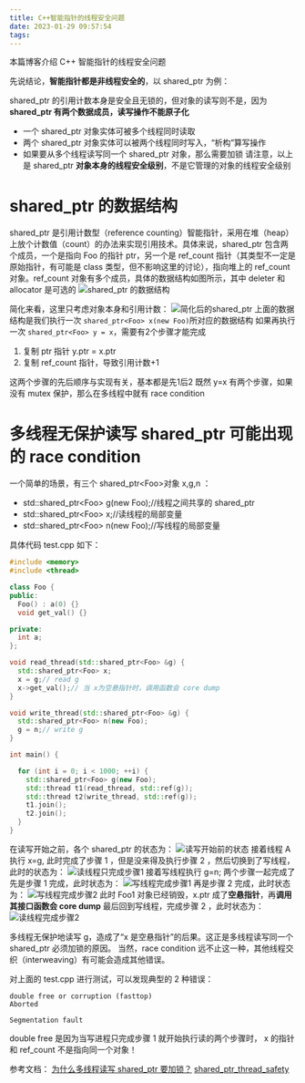 ```yaml
---
title: C++智能指针的线程安全问题
date: 2023-01-29 09:57:54
tags:
---
```



本篇博客介绍 C++ 智能指针的线程安全问题
<!-- more -->

先说结论，**智能指针都是非线程安全的**，以 shared_ptr 为例：

shared_ptr 的引用计数本身是安全且无锁的，但对象的读写则不是，因为 **shared_ptr 有两个数据成员，读写操作不能原子化**
- 一个 shared_ptr 对象实体可被多个线程同时读取
- 两个 shared_ptr 对象实体可以被两个线程同时写入，“析构”算写操作
- 如果要从多个线程读写同一个 shared_ptr 对象，那么需要加锁
请注意，以上是 shared_ptr **对象本身的线程安全级别**，不是它管理的对象的线程安全级别

# shared_ptr 的数据结构
shared_ptr 是引用计数型（reference counting）智能指针，采用在堆（heap）上放个计数值（count）的办法来实现引用技术。具体来说，shared_ptr<Foo> 包含两个成员，一个是指向 Foo 的指针 ptr，另一个是 ref_count 指针（其类型不一定是原始指针，有可能是 class 类型，但不影响这里的讨论），指向堆上的 ref_count 对象。ref_count 对象有多个成员，具体的数据结构如图所示，其中 deleter 和 allocator 是可选的
![shared_ptr 的数据结构](http://www.cppblog.com/images/cppblog_com/Solstice/WindowsLiveWriter/shared_ptr_1398A/sp0_bb14fcc3-adf1-417f-a5d2-439c8ab30a86.png)

简化来看，这里只考虑对象本身和引用计数：
![简化后的shared_ptr](http://www.cppblog.com/images/cppblog_com/Solstice/WindowsLiveWriter/shared_ptr_1398A/sp1_3.png)
上面的数据结构是我们执行一次 `shared_ptr<Foo> x(new Foo)`所对应的数据结构
如果再执行一次 `shared_ptr<Foo> y = x`，需要有2个步骤才能完成
1. 复制 ptr 指针 y.ptr = x.ptr
2. 复制 ref_count 指针，导致引用计数+1

这两个步骤的先后顺序与实现有关，基本都是先1后2
既然 y=x 有两个步骤，如果没有 mutex 保护，那么在多线程中就有 race condition

# 多线程无保护读写 shared_ptr 可能出现的 race condition
一个简单的场景，有三个 shared_ptr\<Foo>对象 x,g,n ：
* std::shared_ptr\<Foo> g(new Foo);//线程之间共享的 shared_ptr
* std::shared_ptr\<Foo> x;//读线程的局部变量
* std::shared_ptr\<Foo> n(new Foo);//写线程的局部变量

具体代码 test.cpp 如下：

```c++
#include <memory>
#include <thread>

class Foo {
public:
  Foo() : a(0) {}
  void get_val() {}

private:
  int a;
};

void read_thread(std::shared_ptr<Foo> &g) {
  std::shared_ptr<Foo> x;
  x = g;// read g
  x->get_val();// 当 x为空悬指针时，调用函数会 core dump
}

void write_thread(std::shared_ptr<Foo> &g) {
  std::shared_ptr<Foo> n(new Foo);
  g = n;// write g
}

int main() {

  for (int i = 0; i < 1000; ++i) {
    std::shared_ptr<Foo> g(new Foo);
    std::thread t1(read_thread, std::ref(g));
    std::thread t2(write_thread, std::ref(g));
    t1.join();
    t2.join();
  }
}
```
在读写开始之前，各个 shared_ptr 的状态为：
![读写开始前的状态](http://www.cppblog.com/images/cppblog_com/Solstice/WindowsLiveWriter/shared_ptr_1398A/sp5_07e916af-46fb-42bc-aa87-14fc89701e54.png)
接着线程 A 执行 x=g, 此时完成了步骤 1 ，但是没来得及执行步骤 2 ，然后切换到了写线程，此时的状态为：
![读线程只完成步骤1](http://www.cppblog.com/images/cppblog_com/Solstice/WindowsLiveWriter/shared_ptr_1398A/sp6_f541f13e-cae2-4b11-99e0-8e025806e30c.png)
接着写线程执行 g=n; 两个步骤一起完成了
先是步骤 1 完成，此时状态为：
![写线程完成步骤1](http://www.cppblog.com/images/cppblog_com/Solstice/WindowsLiveWriter/shared_ptr_1398A/sp7_028b8bdf-16c7-4f2e-b05b-b31ae146bcd3.png)
再是步骤 2 完成，此时状态为：
![写线程完成步骤2](http://www.cppblog.com/images/cppblog_com/Solstice/WindowsLiveWriter/shared_ptr_1398A/sp8_9f43d6ad-4455-47da-8c23-e72461427c98.png)
此时 Foo1 对象已经销毁，x.ptr 成了**空悬指针**，再**调用其接口函数会 core dump**
最后回到写线程，完成步骤 2 ，此时状态为：
![读线程完成步骤2](http://www.cppblog.com/images/cppblog_com/Solstice/WindowsLiveWriter/shared_ptr_1398A/sp9_9d6b5777-f9f4-483d-b1ba-99ae0086ffaf.png)

多线程无保护地读写 g，造成了“x 是空悬指针”的后果。这正是多线程读写同一个 shared_ptr 必须加锁的原因。
当然，race condition 远不止这一种，其他线程交织（interweaving）有可能会造成其他错误。

对上面的 test.cpp 进行测试，可以发现典型的 2 种错误：
```shell
double free or corruption (fasttop)
Aborted

Segmentation fault
```
double free 是因为当写进程只完成步骤 1 就开始执行读的两个步骤时， x 的指针和 ref_count 不是指向同一个对象！


参考文档：
[为什么多线程读写 shared_ptr 要加锁？](http://www.cppblog.com/Solstice/archive/2013/01/28/197597.html)
[shared_ptr_thread_safety](https://www.boost.org/doc/libs/1_73_0/libs/smart_ptr/doc/html/smart_ptr.html#shared_ptr_thread_safety)